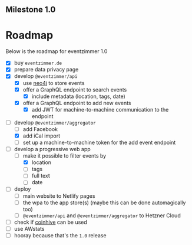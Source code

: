 Milestone 1.0
-------------

# Roadmap

Below is the roadmap for eventzimmer 1.0
- [x] buy `eventzimmer.de`
- [x] prepare data privacy page
- [x] develop `@eventzimmer/api`
    - [x] use [neo4j](https://neo4j.com) to store events
    - [x] offer a GraphQL endpoint to search events
        - [x] include metadata (location, tags, date)
    - [x] offer a GraphQL endpoint to add new events
        - [x] add JWT for machine-to-machine communication to the endpoint
- [ ] develop `@eventzimmer/aggregator`
    - [ ] add Facebook
    - [x] add iCal import
    - [ ] set up a machine-to-machine token for the add event endpoint
- [ ] develop a progressive web app
    - [ ] make it possible to filter events by
        - [x] location
        - [ ] tags
        - [ ] full text
        - [ ] date
- [ ] deploy
    - [ ] main website to Netlify pages
    - [ ] the wpa to the app store(s) (maybe this can be done automagically too)
    - [ ] `@eventzimmer/api` and `@eventzimmer/aggregator` to Hetzner Cloud
- [ ] check if [coinhive](https://coinhive.com/) can be used
- [ ] use AWstats
- [ ] hooray because that's the `1.0` release
